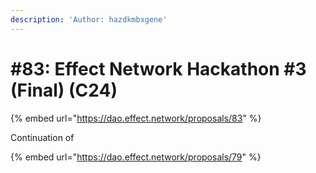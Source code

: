 ```yaml
---
description: 'Author: hazdkmbxgene'
---
```


# #83: Effect Network Hackathon #3 (Final) (C24)

{% embed url="https://dao.effect.network/proposals/83" %}

Continuation of&#x20;

{% embed url="https://dao.effect.network/proposals/79" %}
